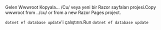 <span data-ttu-id="c9dac-101">Gelen Wwwroot Kopyala... /Cu/ veya yeni bir Razor sayfaları projesi.</span><span class="sxs-lookup"><span data-stu-id="c9dac-101">Copy wwwroot from ../cu/ or from a new Razor Pages project.</span></span>

<span data-ttu-id="c9dac-102">`dotnet ef database update`'i çalıştırın.</span><span class="sxs-lookup"><span data-stu-id="c9dac-102">Run `dotnet ef database update`</span></span>
